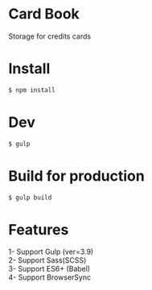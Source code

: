 # Card Book
Storage for credits cards

# Install
```bash
$ npm install
```
# Dev
```bash
$ gulp
```
# Build for production
```bash
$ gulp build
```

# Features
1- Support Gulp (ver=3.9)  
2- Support Sass(SCSS)  
3- Support ES6+ (Babel)  
4- Support BrowserSync  
